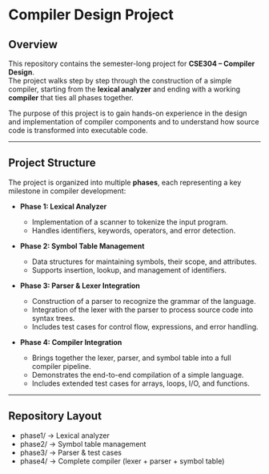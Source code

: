 # Compiler Design Project

## Overview
This repository contains the semester-long project for **CSE304 – Compiler Design**.  
The project walks step by step through the construction of a simple compiler, starting from the **lexical analyzer** and ending with a working **compiler** that ties all phases together.  

The purpose of this project is to gain hands-on experience in the design and implementation of compiler components and to understand how source code is transformed into executable code.

---

## Project Structure
The project is organized into multiple **phases**, each representing a key milestone in compiler development:

- **Phase 1: Lexical Analyzer**
  - Implementation of a scanner to tokenize the input program.
  - Handles identifiers, keywords, operators, and error detection.

- **Phase 2: Symbol Table Management**
  - Data structures for maintaining symbols, their scope, and attributes.
  - Supports insertion, lookup, and management of identifiers.

- **Phase 3: Parser & Lexer Integration**
  - Construction of a parser to recognize the grammar of the language.
  - Integration of the lexer with the parser to process source code into syntax trees.
  - Includes test cases for control flow, expressions, and error handling.

- **Phase 4: Compiler Integration**
  - Brings together the lexer, parser, and symbol table into a full compiler pipeline.
  - Demonstrates the end-to-end compilation of a simple language.
  - Includes extended test cases for arrays, loops, I/O, and functions.

---

## Repository Layout
  - phase1/ → Lexical analyzer
  - phase2/ → Symbol table management
  - phase3/ → Parser & test cases
  - phase4/ → Complete compiler (lexer + parser + symbol table)
